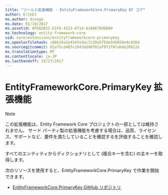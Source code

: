 ```yaml
---
title: "ツールと拡張機能 - EntityFrameworkCore.PrimaryKey EF コア"
author: ErikEJ
ms.author: divega
ms.date: 01/19/2017
ms.assetid: 6FDA2B31-E1FA-4213-A714-81AD6789DBA0
ms.technology: entity-framework-core
uid: core/extensions/entityframeworkcore-primarykey
ms.openlocfilehash: c86618a2e434fedac7c29a5f5de936658e4c426d
ms.sourcegitcommit: 01a75cd483c1943ddd6f82af971f07abde20912e
ms.translationtype: MT
ms.contentlocale: ja-JP
ms.lasthandoff: 10/27/2017
---
```

# <a name="entityframeworkcoreprimarykey-extension"></a>EntityFrameworkCore.PrimaryKey 拡張機能

> [!NOTE]  
> この拡張機能は、Entity Framework Core プロジェクトの一部としては維持されません。 サード パーティ製の拡張機能を考慮する場合は、品質、ライセンス、サポートなど、要件を満たしていることを確認するを評価することを確認します。

すべてのエンティティからディクショナリとして (複合キーを含む) の主キーを取得します。

次のリソースを使用すると、EntityFrameworkCore.PrimaryKey で作業を開始できます。
* [EntityFrameworkCore.PrimaryKey GitHub リポジトリ](https://github.com/NickStrupat/EntityFramework.PrimaryKey/)
